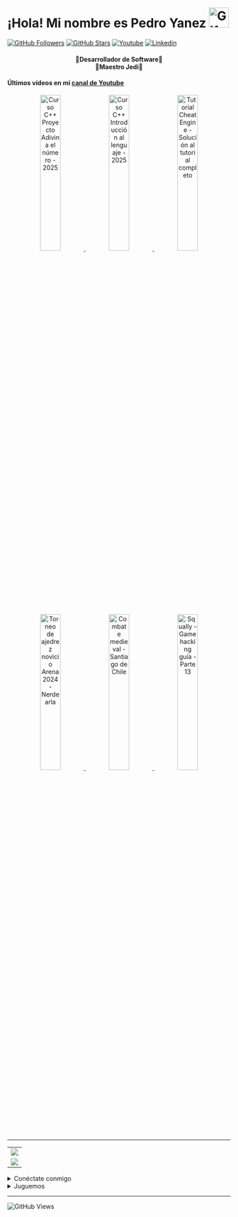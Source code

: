 <!-- Título -->
<h1>¡Hola! Mi nombre es Pedro Yanez
  <img src="https://raw.githubusercontent.com/nixin72/nixin72/master/wave.gif"
          alt="Gif animado de mano saludando"
          height="45"
          width="45" />
</h1>

  [![GitHub Followers](https://img.shields.io/github/followers/wotanCode?style=social)](https://github.com/wotanCode)
  [![GitHub Stars](https://img.shields.io/github/stars/wotanCode?style=social)](https://github.com/wotanCode)
  [![Youtube](https://img.shields.io/badge/Youtube-FF0000?&logo=Youtube&logoColor=white&labelColor=101010)](https://www.youtube.com/channel/UCwISu2hFg7EpOIZ8aV7iS6g?sub_confirmation=1)
  [![Linkedin](https://img.shields.io/badge/Linkedin-00d8fd?&logo=linkedin&logoColor=white&labelColor=101010)](https://www.linkedin.com/in/pedro-yanez/)
<br>

<!-- Descripción-->
<!--
<div align="center">
  
  <img style='width: 30%;' src='https://avatars.githubusercontent.com/u/72775296?v=4' alt='GitHub profile picture' />
</div>
-->
<h4 align="center">
  🔴Desarrollador de Software🔴<br>
  🔵Maestro Jedi🔵
</h4>

#### Últimos vídeos en mi [canal de Youtube](https://youtube.com/channel/UCwISu2hFg7EpOIZ8aV7iS6g?sub_confirmation=1)
<div align="center">
  
<a href='https://youtu.be/Ky2iWLyCNyk' target='_blank'>
  <img width='30%' src='https://img.youtube.com/vi/Ky2iWLyCNyk/mqdefault.jpg' alt='Curso C++ Proyecto Adivina el número - 2025' /zz>
</a>
<a href='https://youtu.be/MIAWEbxzDHs' target='_blank'>
  <img width='30%' src='https://img.youtube.com/vi/MIAWEbxzDHs/mqdefault.jpg' alt='Curso C++ Introducción al lenguaje - 2025' /zz>
</a>
<a href='https://youtu.be/XL0AOvybeNU' target='_blank'>
  <img width='30%' src='https://img.youtube.com/vi/XL0AOvybeNU/mqdefault.jpg' alt='Tutorial Cheat Engine - Solución al tutorial completo' /zz>
</a>
<a href='https://youtu.be/xc22tZnAaXU' target='_blank'>
  <img width='30%' src='https://img.youtube.com/vi/xc22tZnAaXU/mqdefault.jpg' alt='Torneo de ajedrez novicio Arena 2024 - Nerdearla' /zz>
</a>
<a href='https://youtu.be/11qUP9h-cR8' target='_blank'>
  <img width='30%' src='https://img.youtube.com/vi/11qUP9h-cR8/mqdefault.jpg' alt='Combate medieval - Santiago de Chile' /zz>
</a>
<a href='https://youtu.be/q0C4XHuRNmU' target='_blank'>
  <img width='30%' src='https://img.youtube.com/vi/q0C4XHuRNmU/mqdefault.jpg' alt='Squally - Gamehacking guía - Parte 13' /zz>
</a>
</div>

<hr/>
<!-- Estadísticas -->
<table align="center">
  <tr>
    <td align="center">
      <img src="https://github-readme-stats.vercel.app/api/top-langs/?username=wotanCode&langs_count=10&hide_border=true&layout=compact&theme=github_dark"/>
    </td>
  </tr>
  <tr>
    <td align="center">
      <img src="https://github-readme-stats.vercel.app/api?username=wotanCode&hide_border=true&show_icons=true&theme=github_dark"/>
    </td>
  </tr>
</table>

<!-- Redes sociales -->
<details>
  <summary>Conéctate conmigo</summary>

## 🟣¡Redes sociales!🟣

[![Youtube](https://img.shields.io/badge/Youtube-FF0000?style=for-the-badge&logo=Youtube&logoColor=white&labelColor=101010)](https://www.youtube.com/channel/UCwISu2hFg7EpOIZ8aV7iS6g?sub_confirmation=1)
[![Linkedin](https://img.shields.io/badge/Linkedin-00d8fd?style=for-the-badge&logo=linkedin&logoColor=white&labelColor=101010)](https://www.linkedin.com/in/pedro-yanez/)
</details>

<details>
  <summary>Juguemos</summary>
<!-- Jugamos? -->

###### ⚪¿Quieres jugar?⚪
[![CHESS](https://img.shields.io/badge/-CHESS.COM-6C9E3F?style=flat-square&logo=Lichess&labelColor=101010)](https://www.chess.com/member/pedroelhumano)
[![LICHESS](https://img.shields.io/badge/-LICHESS-ffffff?style=flat-square&logo=Lichess&labelColor=101010)](https://lichess.org/@/pedroelhumano)
</details>

<!-- Visitas al perfil-->
<hr/>

![GitHub Views](https://komarev.com/ghpvc/?username=wotanCode&style=for-the-badge&color=red&label=Total%20profile%20views)
